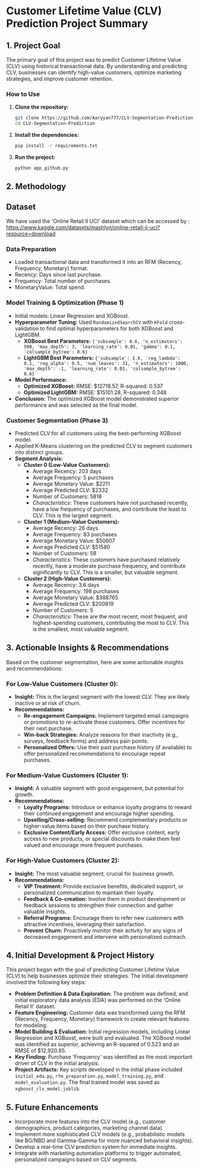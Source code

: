# Customer Lifetime Value (CLV) Prediction Project Summary

## 1. Project Goal
The primary goal of this project was to predict Customer Lifetime Value (CLV) using historical transactional data. By understanding and predicting CLV, businesses can identify high-value customers, optimize marketing strategies, and improve customer retention.

### How to Use

1.  **Clone the repository:**
    ```bash
    git clone https://github.com/Aaryyan777/CLV-Segmentation-Prediction.git
    cd CLV-Segmentation-Prediction
    ```
2.  **Install the dependencies:**
    ```bash
    pip install -r requirements.txt
    ```
3.  **Run the project:**
    ```bash
    python app_github.py
    ```

## 2. Methodology

## Dataset
We have used the 'Online Retail II UCI' dataset which can be accessed by : https://www.kaggle.com/datasets/mashlyn/online-retail-ii-uci?resource=download

### Data Preparation
- Loaded transactional data and transformed it into an RFM (Recency, Frequency, Monetary) format.
- Recency: Days since last purchase.
- Frequency: Total number of purchases.
- MonetaryValue: Total spend.

### Model Training & Optimization (Phase 1)
- Initial models: Linear Regression and XGBoost.
- **Hyperparameter Tuning:** Used `RandomizedSearchCV` with `KFold` cross-validation to find optimal hyperparameters for both XGBoost and LightGBM.
    - **XGBoost Best Parameters:** `{'subsample': 0.6, 'n_estimators': 500, 'max_depth': 3, 'learning_rate': 0.01, 'gamma': 0.1, 'colsample_bytree': 0.6}`
    - **LightGBM Best Parameters:** `{'subsample': 1.0, 'reg_lambda': 0.1, 'reg_alpha': 0.5, 'num_leaves': 31, 'n_estimators': 1000, 'max_depth': -1, 'learning_rate': 0.01, 'colsample_bytree': 0.6}`
- **Model Performance:**
    - **Optimized XGBoost:** RMSE: $12718.57, R-squared: 0.537
    - **Optimized LightGBM:** RMSE: $15101.28, R-squared: 0.348
- **Conclusion:** The optimized XGBoost model demonstrated superior performance and was selected as the final model.

### Customer Segmentation (Phase 3)
- Predicted CLV for all customers using the best-performing XGBoost model.
- Applied K-Means clustering on the predicted CLV to segment customers into distinct groups.
- **Segment Analysis:**
    - **Cluster 0 (Low-Value Customers):**
        - Average Recency: 203 days
        - Average Frequency: 5 purchases
        - Average Monetary Value: $2211
        - Average Predicted CLV: $2332
        - Number of Customers: 5818
        - *Characteristics:* These customers have not purchased recently, have a low frequency of purchases, and contribute the least to CLV. This is the largest segment.
    - **Cluster 1 (Medium-Value Customers):**
        - Average Recency: 26 days
        - Average Frequency: 83 purchases
        - Average Monetary Value: $50607
        - Average Predicted CLV: $51580
        - Number of Customers: 58
        - *Characteristics:* These customers have purchased relatively recently, have a moderate purchase frequency, and contribute significantly to CLV. This is a smaller, but valuable segment.
    - **Cluster 2 (High-Value Customers):**
        - Average Recency: 3.6 days
        - Average Frequency: 198 purchases
        - Average Monetary Value: $388765
        - Average Predicted CLV: $200819
        - Number of Customers: 5
        - *Characteristics:* These are the most recent, most frequent, and highest-spending customers, contributing the most to CLV. This is the smallest, most valuable segment.

## 3. Actionable Insights & Recommendations

Based on the customer segmentation, here are some actionable insights and recommendations:

### For Low-Value Customers (Cluster 0):
- **Insight:** This is the largest segment with the lowest CLV. They are likely inactive or at risk of churn.
- **Recommendations:**
    - **Re-engagement Campaigns:** Implement targeted email campaigns or promotions to re-activate these customers. Offer incentives for their next purchase.
    - **Win-back Strategies:** Analyze reasons for their inactivity (e.g., surveys, feedback forms) and address pain points.
    - **Personalized Offers:** Use their past purchase history (if available) to offer personalized recommendations to encourage repeat purchases.

### For Medium-Value Customers (Cluster 1):
- **Insight:** A valuable segment with good engagement, but potential for growth.
- **Recommendations:**
    - **Loyalty Programs:** Introduce or enhance loyalty programs to reward their continued engagement and encourage higher spending.
    - **Upselling/Cross-selling:** Recommend complementary products or higher-value items based on their purchase history.
    - **Exclusive Content/Early Access:** Offer exclusive content, early access to new products, or special discounts to make them feel valued and encourage more frequent purchases.

### For High-Value Customers (Cluster 2):
- **Insight:** The most valuable segment, crucial for business growth.
- **Recommendations:**
    - **VIP Treatment:** Provide exclusive benefits, dedicated support, or personalized communication to maintain their loyalty.
    - **Feedback & Co-creation:** Involve them in product development or feedback sessions to strengthen their connection and gather valuable insights.
    - **Referral Programs:** Encourage them to refer new customers with attractive incentives, leveraging their satisfaction.
    - **Prevent Churn:** Proactively monitor their activity for any signs of decreased engagement and intervene with personalized outreach.

## 4. Initial Development & Project History

This project began with the goal of predicting Customer Lifetime Value (CLV) to help businesses optimize their strategies. The initial development involved the following key steps:

- **Problem Definition & Data Exploration:** The problem was defined, and initial exploratory data analysis (EDA) was performed on the 'Online Retail II' dataset.
- **Feature Engineering:** Customer data was transformed using the RFM (Recency, Frequency, Monetary) framework to create relevant features for modeling.
- **Model Building & Evaluation:** Initial regression models, including Linear Regression and XGBoost, were built and evaluated. The XGBoost model was identified as superior, achieving an R-squared of 0.523 and an RMSE of $12,920.85.
- **Key Finding:** Purchase 'Frequency' was identified as the most important driver of CLV in the initial analysis.
- **Project Artifacts:** Key scripts developed in the initial phase included `initial_eda.py`, `rfm_preparation.py`, `model_training.py`, and `model_evaluation.py`. The final trained model was saved as `xgboost_clv_model.joblib`.

## 5. Future Enhancements
- Incorporate more features into the CLV model (e.g., customer demographics, product categories, marketing channel data).
- Implement more sophisticated CLV models (e.g., probabilistic models like BG/NBD and Gamma-Gamma for more nuanced behavioral insights).
- Develop a real-time CLV prediction system for immediate insights.
- Integrate with marketing automation platforms to trigger automated, personalized campaigns based on CLV segments.

